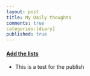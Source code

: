 ```yaml
---
layout: post
title: My Daily thoughts
comments: true
categories:[diary]
published: true
---
```


#### [Add the lists](http://prose.io/#muyun/muyun.github.io/edit/master/_posts/2017-06-26-mythoughts.md)

* This is a test for the publish
